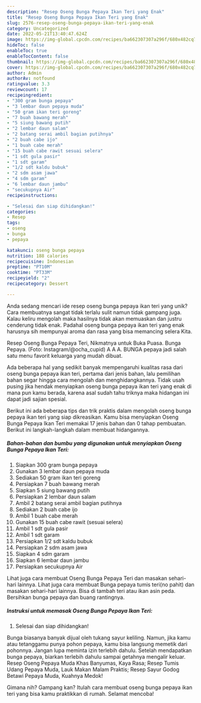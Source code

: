 ```yaml
---
description: "Resep Oseng Bunga Pepaya Ikan Teri yang Enak"
title: "Resep Oseng Bunga Pepaya Ikan Teri yang Enak"
slug: 2576-resep-oseng-bunga-pepaya-ikan-teri-yang-enak
category: Uncategorized
date: 2022-05-21T13:40:47.624Z
image: https://img-global.cpcdn.com/recipes/ba662307307a296f/680x482cq70/oseng-bunga-pepaya-ikan-teri-foto-resep-utama.jpg
hideToc: false
enableToc: true
enableTocContent: false
thumbnail: https://img-global.cpcdn.com/recipes/ba662307307a296f/680x482cq70/oseng-bunga-pepaya-ikan-teri-foto-resep-utama.jpg
cover: https://img-global.cpcdn.com/recipes/ba662307307a296f/680x482cq70/oseng-bunga-pepaya-ikan-teri-foto-resep-utama.jpg
author: Admin
authorAv: notfound
ratingvalue: 3.3
reviewcount: 17
recipeingredient:
- "300 gram bunga pepaya"
- "3 lembar daun pepaya muda"
- "50 gram ikan teri goreng"
- "7 buah bawang merah"
- "5 siung bawang putih"
- "2 lembar daun salam"
- "2 batang serai ambil bagian putihnya"
- "2 buah cabe ijo"
- "1 buah cabe merah"
- "15 buah cabe rawit sesuai selera"
- "1 sdt gula pasir"
- "1 sdt garam"
- "1/2 sdt kaldu bubuk"
- "2 sdm asam jawa"
- "4 sdm garam"
- "6 lembar daun jambu"
- "secukupnya Air"
recipeinstructions:

- "Selesai dan siap dihidangkan!"
categories:
- Resep
tags:
- oseng
- bunga
- pepaya

katakunci: oseng bunga pepaya 
nutrition: 188 calories
recipecuisine: Indonesian
preptime: "PT10M"
cooktime: "PT33M"
recipeyield: "2"
recipecategory: Dessert

---
```





Anda sedang mencari ide resep oseng bunga pepaya ikan teri yang unik? Cara membuatnya sangat tidak terlalu sulit namun tidak gampang juga. Kalau keliru mengolah maka hasilnya tidak akan memuaskan dan justru cenderung tidak enak. Padahal oseng bunga pepaya ikan teri yang enak harusnya sih mempunyai aroma dan rasa yang bisa memancing selera Kita.





Resep Oseng Bunga Pepaya Teri, Nikmatnya untuk Buka Puasa. Bunga Pepaya. (Foto: Instagram/@ocha_cupid) A A A. BUNGA pepaya jadi salah satu menu favorit keluarga yang mudah dibuat.

Ada beberapa hal yang sedikit banyak mempengaruhi kualitas rasa dari oseng bunga pepaya ikan teri, pertama dari jenis bahan, lalu pemilihan bahan segar hingga cara mengolah dan menghidangkannya. Tidak usah pusing jika hendak menyiapkan oseng bunga pepaya ikan teri yang enak di mana pun kamu berada, karena asal sudah tahu triknya maka hidangan ini dapat jadi sajian spesial.






Berikut ini ada beberapa tips dan trik praktis dalam mengolah oseng bunga pepaya ikan teri yang siap dikreasikan. Kamu bisa menyiapkan Oseng Bunga Pepaya Ikan Teri memakai 17 jenis bahan dan 0 tahap pembuatan. Berikut ini langkah-langkah dalam membuat hidangannya.

<!--inarticleads1-->

##### Bahan-bahan dan bumbu yang digunakan untuk menyiapkan Oseng Bunga Pepaya Ikan Teri:

1. Siapkan 300 gram bunga pepaya
1. Gunakan 3 lembar daun pepaya muda
1. Sediakan 50 gram ikan teri goreng
1. Persiapkan 7 buah bawang merah
1. Siapkan 5 siung bawang putih
1. Persiapkan 2 lembar daun salam
1. Ambil 2 batang serai ambil bagian putihnya
1. Sediakan 2 buah cabe ijo
1. Ambil 1 buah cabe merah
1. Gunakan 15 buah cabe rawit (sesuai selera)
1. Ambil 1 sdt gula pasir
1. Ambil 1 sdt garam
1. Persiapkan 1/2 sdt kaldu bubuk
1. Persiapkan 2 sdm asam jawa
1. Siapkan 4 sdm garam
1. Siapkan 6 lembar daun jambu
1. Persiapkan secukupnya Air


Lihat juga cara membuat Oseng Bunga Pepaya Teri dan masakan sehari-hari lainnya. Lihat juga cara membuat Bunga pepaya tumis teri(no pahit) dan masakan sehari-hari lainnya. Bisa di tambah teri atau ikan asin peda. Bersihkan bunga pepaya dan buang rantingnya. 

<!--inarticleads2-->

##### Instruksi untuk memasak Oseng Bunga Pepaya Ikan Teri:


1. Selesai dan siap dihidangkan!

Bunga biasanya banyak dijual oleh tukang sayur keliling. Namun, jika kamu atau tetanggamu punya pohon pepaya, kamu bisa langsung memetik dari pohonnya. Jangan lupa meminta izin terlebih dahulu. Setelah mendapatkan bunga pepaya, biarkan terlebih dahulu sampai getahnya mengalir keluar. Resep Oseng Pepaya Muda Khas Banyumas, Kaya Rasa; Resep Tumis Udang Pepaya Muda, Lauk Makan Malam Praktis; Resep Sayur Godog Betawi Pepaya Muda, Kuahnya Medok! 

Gimana nih? Gampang kan? Itulah cara membuat oseng bunga pepaya ikan teri yang bisa kamu praktikkan di rumah. Selamat mencoba!
